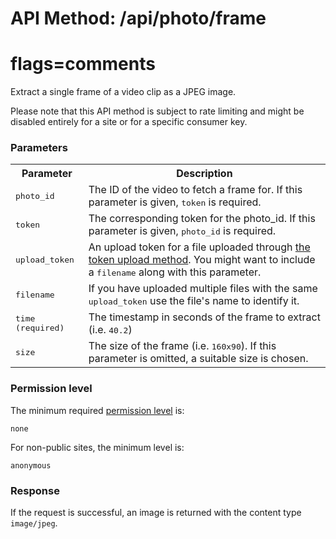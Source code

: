 # API Method: /api/photo/frame
# flags=comments

Extract a single frame of a video clip as a JPEG image.

Please note that this API method is subject to rate limiting and might be disabled entirely for a site or for a specific consumer key.

### Parameters

<table class="pretty">
  <tr><th>Parameter</th><th>Description</th></tr>
  <tr>
    <td>
      <tt>photo_id</tt>
    </td>
    <td>
      The ID of the video to fetch a frame for. If this parameter is given, <tt>token</tt> is required.
    </td>
  </tr>

  <tr>
    <td>
      <tt>token</tt>
    </td>
    <td>
      The corresponding token for the photo_id. If this parameter is given, <tt>photo_id</tt> is required.
    </td>
  </tr>

  <tr>
    <td>
      <tt>upload_token</tt>
    </td>
    <td>
      An upload token for a file uploaded through <a href="photo-get-upload-token">the token upload method</a>. You might want to include a <tt>filename</tt> along with this parameter.
    </td>
  </tr>

  <tr>
    <td>
      <tt>filename</tt>
    </td>
    <td>
      If you have uploaded multiple files with the same <tt>upload_token</tt> use the file's name to identify it.
    </td>
  </tr>

  <tr>
    <td>
      <tt>time (required)</tt>
    </td>
    <td>
      The timestamp in seconds of the frame to extract (i.e. <tt>40.2</tt>)
    </td>
  </tr>

  <tr>
    <td>
      <tt>size</tt>
    </td>
    <td>
      The size of the frame (i.e. <tt>160x90</tt>). If this parameter is omitted, a suitable size is chosen.
    </td>
  </tr>
</table>    

### Permission level 

The minimum required [permission level](index#permission-level) is:

    none

For non-public sites, the minimum level is:

    anonymous


### Response

If the request is successful, an image is returned with the content type `image/jpeg`.
